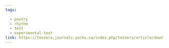 ```yaml
---
tags:
  
  - poetry
  - rhythm
  - text
  - experimental-text
link: https://tessera.journals.yorku.ca/index.php/tessera/article/download/23556/21765/23945
---
```

